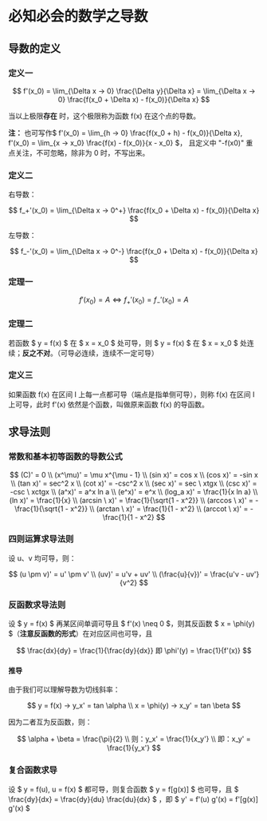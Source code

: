 # 必知必会的数学之导数

## 导数的定义

### 定义一

$$ f'(x_0) = \lim_{\Delta x → 0} \frac{\Delta y}{\Delta x} = \lim_{\Delta x → 0} \frac{f(x_0 + \Delta x) - f(x_0)}{\Delta x} $$

当以上极限**存在** 时，这个极限称为函数 f(x) 在这个点的导数。

**注：** 也可写作$ f'(x_0) = \lim_{h → 0} \frac{f(x_0 + h) - f(x_0)}{\Delta x}, f'(x_0) = \lim_{x → x_0} \frac{f(x) - f(x_0)}{x - x_0} $， 且定义中 "-f(x0)" 重点关注，不可忽略，除非为 0 时，不写出来。

### 定义二

右导数：

$$ f_+'(x_0) = \lim_{\Delta x → 0^+} \frac{f(x_0 + \Delta x) - f(x_0)}{\Delta x} $$

左导数：

$$ f_-'(x_0) = \lim_{\Delta x → 0^-} \frac{f(x_0 + \Delta x) - f(x_0)}{\Delta x} $$

### 定理一

$$ f'(x_0) = A \Leftrightarrow f_+'(x_0) = f_-'(x_0) = A $$

### 定理二

若函数 $ y = f(x) $ 在 $ x = x_0 $ 处可导，则 $ y = f(x) $ 在 $ x = x_0 $ 处连续；**反之不对**。（可导必连续，连续不一定可导）

### 定义三

如果函数 f(x) 在区间 I 上每一点都可导（端点是指单侧可导），则称 f(x) 在区间 I 上可导，此时 f'(x) 依然是个函数，叫做原来函数 f(x) 的导函数。

## 求导法则

### 常数和基本初等函数的导数公式

$$ (C)' = 0 \\ (x^\mu)' = \mu x^{\mu - 1} \\ (sin x)' = cos x \\ (cos x)' = -sin x \\ (tan x)' = sec^2 x \\ (cot x)' = -csc^2 x \\ (sec x)' = sec \  xtgx \\ (csc x)' = -csc \ xctgx \\ (a^x)' = a^x ln a \\ (e^x)' = e^x \\ (log_a x)' = \frac{1}{x ln a} \\ (ln x)' = \frac{1}{x} \\ (arcsin \  x)' = \frac{1}{\sqrt{1 - x^2}} \\ (arccos \  x)' = -\frac{1}{\sqrt{1 - x^2}} \\ (arctan \  x)' = \frac{1}{1 - x^2} \\ (arccot \  x)' = -\frac{1}{1 - x^2} $$

### 四则运算求导法则

设 u、v 均可导，则：

$$ (u \pm v)' = u' \pm v' \\ (uv)' = u'v + uv' \\ (\frac{u}{v})' = \frac{u'v - uv'}{v^2} $$

### 反函数求导法则

设 $ y = f(x) $ 再某区间单调可导且 $ f'(x) \neq 0 $，则其反函数 $ x = \phi(y) $（**注意反函数的形式**）在对应区间也可导，且

$$ \frac{dx}{dy} = \frac{1}{\frac{dy}{dx}} 即 \phi'(y) = \frac{1}{f'(x)} $$

#### 推导

由于我们可以理解导数为切线斜率：

$$ y = f(x) → y_x' = tan \alpha \\ x = \phi(y) → x_y' = tan \beta $$

因为二者互为反函数，则：

$$ \alpha + \beta = \frac{\pi}{2} \\ 则：y_x' = \frac{1}{x_y'} \\ 即：x_y' = \frac{1}{y_x'} $$

### 复合函数求导

设 $ y = f(u), u = f(x) $ 都可导，则复合函数 $ y = f[g(x)] $ 也可导，且 $ \frac{dy}{dx} = \frac{dy}{du} \frac{du}{dx} $ ，即 $ y' = f'(u) g'(x) = f'[g(x)] g'(x) $
